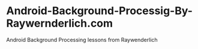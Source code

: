 # Android-Background-Processig-By-Raywernderlich.com
Android Background Processing lessons from Raywenderlich
